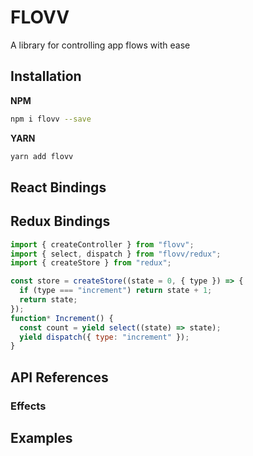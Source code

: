 # FLOVV

A library for controlling app flows with ease

## Installation

**NPM**

```bash
npm i flovv --save
```

**YARN**

```bash
yarn add flovv
```

## React Bindings

## Redux Bindings

```js
import { createController } from "flovv";
import { select, dispatch } from "flovv/redux";
import { createStore } from "redux";

const store = createStore((state = 0, { type }) => {
  if (type === "increment") return state + 1;
  return state;
});
function* Increment() {
  const count = yield select((state) => state);
  yield dispatch({ type: "increment" });
}
```

## API References

### Effects

## Examples

